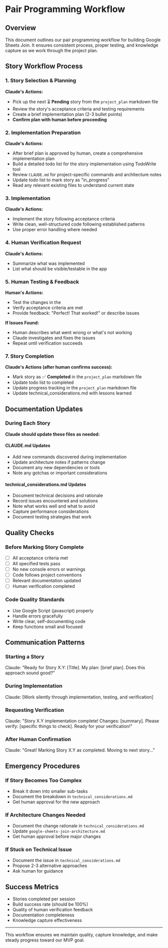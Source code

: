 # Pair Programming Workflow

## Overview
This document outlines our pair programming workflow for building Google Sheets Join. It ensures consistent process, proper testing, and knowledge capture as we work through the project plan.

## Story Workflow Process

### 1. Story Selection & Planning
**Claude's Actions:**
- Pick up the next ⏳ **Pending** story from the `project_plan` markdown file
- Review the story's acceptance criteria and testing requirements
- Create a brief implementation plan (2-3 bullet points)
- **Confirm plan with human before proceeding**

### 2. Implementation Preparation
**Claude's Actions:**
- After brief plan is approved by human, create a comprehensive implementation plan
- Build a detailed todo list for the story implementation using TodoWrite tool
- Review `CLAUDE.md` for project-specific commands and architecture notes
- Update todo list to mark story as "in_progress"
- Read any relevant existing files to understand current state

### 3. Implementation
**Claude's Actions:**
- Implement the story following acceptance criteria
- Write clean, well-structured code following established patterns
- Use proper error handling where needed

### 4. Human Verification Request
**Claude's Actions:**
- Summarize what was implemented
- List what should be visible/testable in the app

### 5. Human Testing & Feedback
**Human's Actions:**
- Test the changes in the 
- Verify acceptance criteria are met
- Provide feedback: "Perfect! That worked!" or describe issues

**If Issues Found:**
- Human describes what went wrong or what's not working
- Claude investigates and fixes the issues
- Repeat until verification succeeds

### 7. Story Completion
**Claude's Actions (after human confirms success):**
- Mark story as ✅ **Completed** in the `project_plan` markdown file
- Update todo list to completed
- Update progress tracking in the `project_plan` markdown file
- Update technical_considerations.md with lessons learned

## Documentation Updates

### During Each Story
**Claude should update these files as needed:**

#### CLAUDE.md Updates
- Add new commands discovered during implementation
- Update architecture notes if patterns change
- Document any new dependencies or tools
- Note any gotchas or important considerations

#### technical_considerations.md Updates
- Document technical decisions and rationale
- Record issues encountered and solutions
- Note what works well and what to avoid
- Capture performance considerations
- Document testing strategies that work

## Quality Checks

### Before Marking Story Complete
- [ ] All acceptance criteria met
- [ ] All specified tests pass
- [ ] No new console errors or warnings  
- [ ] Code follows project conventions
- [ ] Relevant documentation updated
- [ ] Human verification completed

### Code Quality Standards
- Use Google Script (javascript) properly
- Handle errors gracefully
- Write clear, self-documenting code
- Keep functions small and focused

## Communication Patterns

### Starting a Story
Claude: "Ready for Story X.Y: [Title]. My plan: [brief plan]. Does this approach sound good?"

### During Implementation
Claude: [Work silently through implementation, testing, and verification]

### Requesting Verification
Claude: "Story X.Y implementation complete! Changes: [summary]. Please verify: [specific things to check]. Ready for your verification!"

### After Human Confirmation
Claude: "Great! Marking Story X.Y as completed. Moving to next story..."

## Emergency Procedures

### If Story Becomes Too Complex
- Break it down into smaller sub-tasks
- Document the breakdown in `technical_considerations.md`
- Get human approval for the new approach

### If Architecture Changes Needed
- Document the change rationale in `technical_considerations.md`
- Update `google-sheets-join-architecture.md`
- Get human approval before major changes

### If Stuck on Technical Issue
- Document the issue in `technical_considerations.md`
- Propose 2-3 alternative approaches
- Ask human for guidance

## Success Metrics
- Stories completed per session
- Build success rate (should be 100%)
- Quality of human verification feedback
- Documentation completeness
- Knowledge capture effectiveness

---

This workflow ensures we maintain quality, capture knowledge, and make steady progress toward our MVP goal.
